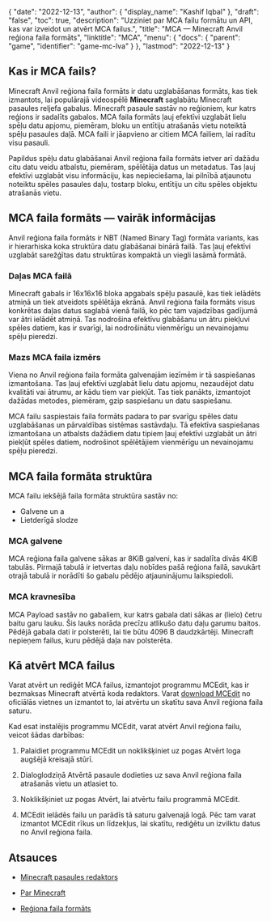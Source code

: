 {
  "date": "2022-12-13",
  "author": {
    "display_name": "Kashif Iqbal"
},
  "draft": "false",
  "toc": true,
  "description": "Uzziniet par MCA failu formātu un API, kas var izveidot un atvērt MCA failus.",
  "title": "MCA — Minecraft Anvil reģiona faila formāts",
  "linktitle": "MCA",
  "menu": {
    "docs": {
      "parent": "game",
      "identifier": "game-mc-lva"
}
},
  "lastmod": "2022-12-13"
}

## Kas ir MCA fails?

Minecraft Anvil reģiona faila formāts ir datu uzglabāšanas formāts, kas tiek izmantots, lai populārajā videospēlē **Minecraft** saglabātu Minecraft pasaules reljefa gabalus. Minecraft pasaule sastāv no reģioniem, kur katrs reģions ir sadalīts gabalos. MCA faila formāts ļauj efektīvi uzglabāt lielu spēļu datu apjomu, piemēram, bloku un entītiju atrašanās vietu noteiktā spēļu pasaules daļā. MCA faili ir jāapvieno ar citiem MCA failiem, lai radītu visu pasauli.

Papildus spēļu datu glabāšanai Anvil reģiona faila formāts ietver arī dažādu citu datu veidu atbalstu, piemēram, spēlētāja datus un metadatus. Tas ļauj efektīvi uzglabāt visu informāciju, kas nepieciešama, lai pilnībā atjaunotu noteiktu spēles pasaules daļu, tostarp bloku, entītiju un citu spēles objektu atrašanās vietu.

## MCA faila formāts — vairāk informācijas

Anvil reģiona faila formāts ir NBT (Named Binary Tag) formāta variants, kas ir hierarhiska koka struktūra datu glabāšanai binārā failā. Tas ļauj efektīvi uzglabāt sarežģītas datu struktūras kompaktā un viegli lasāmā formātā.

### Daļas MCA failā

Minecraft gabals ir 16x16x16 bloka apgabals spēļu pasaulē, kas tiek ielādēts atmiņā un tiek atveidots spēlētāja ekrānā. Anvil reģiona faila formāts visus konkrētas daļas datus saglabā vienā failā, ko pēc tam vajadzības gadījumā var ātri ielādēt atmiņā. Tas nodrošina efektīvu glabāšanu un ātru piekļuvi spēles datiem, kas ir svarīgi, lai nodrošinātu vienmērīgu un nevainojamu spēļu pieredzi.

### Mazs MCA faila izmērs

Viena no Anvil reģiona faila formāta galvenajām iezīmēm ir tā saspiešanas izmantošana. Tas ļauj efektīvi uzglabāt lielu datu apjomu, nezaudējot datu kvalitāti vai ātrumu, ar kādu tiem var piekļūt. Tas tiek panākts, izmantojot dažādas metodes, piemēram, gzip saspiešanu un datu saspiešanu.

MCA failu saspiestais faila formāts padara to par svarīgu spēles datu uzglabāšanas un pārvaldības sistēmas sastāvdaļu. Tā efektīva saspiešanas izmantošana un atbalsts dažādiem datu tipiem ļauj efektīvi uzglabāt un ātri piekļūt spēles datiem, nodrošinot spēlētājiem vienmērīgu un nevainojamu spēļu pieredzi.

## MCA faila formāta struktūra

MCA failu iekšējā faila formāta struktūra sastāv no:
 * Galvene un a
 * Lietderīgā slodze

### MCA galvene

MCA reģiona faila galvene sākas ar 8KiB galveni, kas ir sadalīta divās 4KiB tabulās. Pirmajā tabulā ir ietvertas daļu nobīdes pašā reģiona failā, savukārt otrajā tabulā ir norādīti šo gabalu pēdējo atjauninājumu laikspiedoli.

### MCA kravnesība

MCA Payload sastāv no gabaliem, kur katrs gabala dati sākas ar (lielo) četru baitu garu lauku. Šis lauks norāda precīzu atlikušo datu daļu garumu baitos. Pēdējā gabala dati ir polsterēti, lai tie būtu 4096 B daudzkārtēji. Minecraft nepieņem failus, kuru pēdējā daļa nav polsterēta.

## Kā atvērt MCA failus

Varat atvērt un rediģēt MCA failus, izmantojot programmu MCEdit, kas ir bezmaksas Minecraft atvērtā koda redaktors. Varat [download MCEdit](https://www.mcedit.net/) no oficiālās vietnes un izmantot to, lai atvērtu un skatītu sava Anvil reģiona faila saturu.

Kad esat instalējis programmu MCEdit, varat atvērt Anvil reģiona failu, veicot šādas darbības:

 1. Palaidiet programmu MCEdit un noklikšķiniet uz pogas Atvērt loga augšējā kreisajā stūrī.

 1. Dialoglodziņā Atvērtā pasaule dodieties uz sava Anvil reģiona faila atrašanās vietu un atlasiet to.

 1. Noklikšķiniet uz pogas Atvērt, lai atvērtu failu programmā MCEdit.

 1. MCEdit ielādēs failu un parādīs tā saturu galvenajā logā. Pēc tam varat izmantot MCEdit rīkus un līdzekļus, lai skatītu, rediģētu un izvilktu datus no Anvil reģiona faila.

## Atsauces

* [Minecraft pasaules redaktors](https://www.mcedit.net/)

* [Par Minecraft](https://www.minecraft.net/)

* [Reģiona faila formāts](https://minecraft.fandom.com/wiki/Region_file_format)


